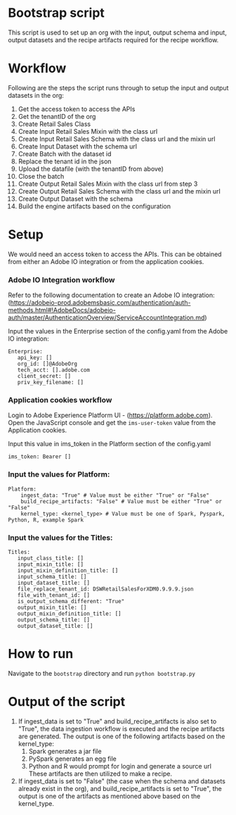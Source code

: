 # Bootstrap script
This script is used to set up an org with the input, output schema and input, output datasets and the recipe artifacts
required for the recipe workflow.

# Workflow
Following are the steps the script runs through to setup the input and output datasets in the org:
1. Get the access token to access the APIs
2. Get the tenantID of the org
3. Create Retail Sales Class
4. Create Input Retail Sales Mixin with the class url
5. Create Input Retail Sales Schema with the class url and the mixin url
6. Create Input Dataset with the schema url
7. Create Batch with the dataset id
8. Replace the tenant id in the json 
9. Upload the datafile (with the tenantID from above)
10. Close the batch
11. Create Output Retail Sales Mixin with the class url from step 3
12. Create Output Retail Sales Schema with the class url and the mixin url
13. Create Output Dataset with the schema
14. Build the engine artifacts based on the configuration

# Setup
We would need an access token to access the APIs. This can be obtained from either an Adobe IO integration or from the 
application cookies. 
### Adobe IO Integration workflow
Refer to the following documentation to create an Adobe IO integration:
(https://adobeio-prod.adobemsbasic.com/authentication/auth-methods.html#!AdobeDocs/adobeio-auth/master/AuthenticationOverview/ServiceAccountIntegration.md)

Input the values in the Enterprise section of the config.yaml from the Adobe IO integration:

    Enterprise:
       api_key: []
       org_id: []@AdobeOrg
       tech_acct: [].adobe.com
       client_secret: []
       priv_key_filename: [] 
       
### Application cookies workflow
Login to Adobe Experience Platform UI - (https://platform.adobe.com). Open the JavaScript console and get the 
`ims-user-token` value from the Application cookies.

Input this value in ims_token in the Platform section of the config.yaml

`ims_token: Bearer []`

### Input the values for Platform:
    Platform:   
        ingest_data: "True" # Value must be either "True" or "False"
        build_recipe_artifacts: "False" # Value must be either "True" or "False"
        kernel_type: <kernel_type> # Value must be one of Spark, Pyspark, Python, R, example Spark

### Input the values for the Titles:

    Titles:
       input_class_title: []
       input_mixin_title: []
       input_mixin_definition_title: []
       input_schema_title: []
       input_dataset_title: []
       file_replace_tenant_id: DSWRetailSalesForXDM0.9.9.9.json
       file_with_tenant_id: []
       is_output_schema_different: "True"
       output_mixin_title: []
       output_mixin_definition_title: []
       output_schema_title: []
       output_dataset_title: []
        
# How to run
Navigate to the `bootstrap` directory and run `python bootstrap.py`

# Output of the script
1. If ingest_data is set to "True" and build_recipe_artifacts is also set to "True", the data ingestion workflow is 
executed and the recipe artifacts are generated. The output is one of the following artifacts based on the kernel_type:
    1. Spark generates a jar file
    2. PySpark generates an egg file
    3. Python and R would prompt for login and generate a source url
These artifacts are then utilized to make a recipe.    
2. If ingest_data is set to "False" (the case when the schema and datasets already exist in the org), and 
build_recipe_artifacts is set to "True", the output is one of the artifacts as mentioned above based on the kernel_type.

 
